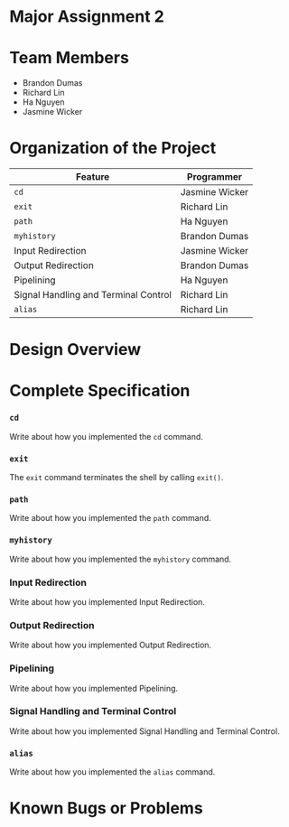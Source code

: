 # Major Assignment 2

# Team Members
- Brandon Dumas
- Richard Lin
- Ha Nguyen
- Jasmine Wicker

# Organization of the Project
| Feature | Programmer |
| --- | --- |
| ```cd``` | Jasmine Wicker |
| ```exit``` | Richard Lin |
| ```path``` | Ha Nguyen |
| ```myhistory``` | Brandon Dumas |
| Input Redirection | Jasmine Wicker |
| Output Redirection | Brandon Dumas |
| Pipelining | Ha Nguyen |
| Signal Handling and Terminal Control | Richard Lin |
| ```alias``` | Richard Lin |

# Design Overview

# Complete Specification
### ```cd```
Write about how you implemented the ```cd``` command.
### ```exit```
The ```exit``` command terminates the shell by calling ```exit()```.
### ```path```
Write about how you implemented the ```path``` command.
### ```myhistory```
Write about how you implemented the ```myhistory``` command.
### Input Redirection
Write about how you implemented Input Redirection.
### Output Redirection
Write about how you implemented Output Redirection.
### Pipelining
Write about how you implemented Pipelining.
### Signal Handling and Terminal Control
Write about how you implemented Signal Handling and Terminal Control.
### ```alias```
Write about how you implemented the ```alias``` command.

# Known Bugs or Problems
